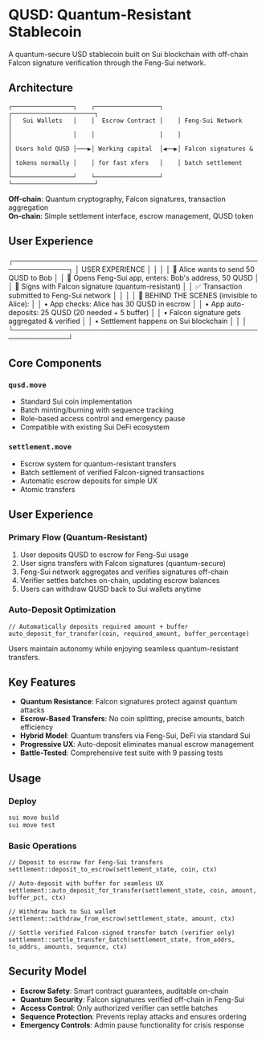 # QUSD: Quantum-Resistant Stablecoin

A quantum-secure USD stablecoin built on Sui blockchain with off-chain Falcon signature verification through the Feng-Sui network.

## Architecture

```
┌─────────────────┐    ┌──────────────────┐    ┌───────────────────────┐
│   Sui Wallets   │    │  Escrow Contract │    │ Feng-Sui Network      │
│                 │    │                  │    │                       │
│ Users hold QUSD │───▶│ Working capital  │◀──▶│ Falcon signatures &   │
│ tokens normally │    │ for fast xfers   │    │ batch settlement      │
└─────────────────┘    └──────────────────┘    └───────────────────────┘
```

**Off-chain**: Quantum cryptography, Falcon signatures, transaction aggregation  
**On-chain**: Simple settlement interface, escrow management, QUSD token

## User Experience
┌─────────────────────────────────────────────────────────────┐
│                    USER EXPERIENCE                         │
│                                                             │
│  👤 Alice wants to send 50 QUSD to Bob                    │
│  📱 Opens Feng-Sui app, enters: Bob's address, 50 QUSD    │
│  🔐 Signs with Falcon signature (quantum-resistant)        │
│  ✅ Transaction submitted to Feng-Sui network              │
│                                                             │
│  🤖 BEHIND THE SCENES (invisible to Alice):                │
│  • App checks: Alice has 30 QUSD in escrow                │
│  • App auto-deposits: 25 QUSD (20 needed + 5 buffer)      │
│  • Falcon signature gets aggregated & verified             │
│  • Settlement happens on Sui blockchain                    │
│                                                             │
└─────────────────────────────────────────────────────────────┘

## Core Components

### `qusd.move`
- Standard Sui coin implementation
- Batch minting/burning with sequence tracking
- Role-based access control and emergency pause
- Compatible with existing Sui DeFi ecosystem

### `settlement.move`
- Escrow system for quantum-resistant transfers
- Batch settlement of verified Falcon-signed transactions
- Automatic escrow deposits for simple UX
- Atomic transfers

## User Experience

### Primary Flow (Quantum-Resistant)
1. User deposits QUSD to escrow for Feng-Sui usage
2. User signs transfers with Falcon signatures (quantum-secure)
3. Feng-Sui network aggregates and verifies signatures off-chain
4. Verifier settles batches on-chain, updating escrow balances
5. Users can withdraw QUSD back to Sui wallets anytime

### Auto-Deposit Optimization
```move
// Automatically deposits required amount + buffer
auto_deposit_for_transfer(coin, required_amount, buffer_percentage)
```

Users maintain autonomy while enjoying seamless quantum-resistant transfers.

## Key Features

- **Quantum Resistance**: Falcon signatures protect against quantum attacks
- **Escrow-Based Transfers**: No coin splitting, precise amounts, batch efficiency  
- **Hybrid Model**: Quantum transfers via Feng-Sui, DeFi via standard Sui
- **Progressive UX**: Auto-deposit eliminates manual escrow management
- **Battle-Tested**: Comprehensive test suite with 9 passing tests

## Usage

### Deploy
```bash
sui move build
sui move test
```

### Basic Operations
```move
// Deposit to escrow for Feng-Sui transfers
settlement::deposit_to_escrow(settlement_state, coin, ctx)

// Auto-deposit with buffer for seamless UX  
settlement::auto_deposit_for_transfer(settlement_state, coin, amount, buffer_pct, ctx)

// Withdraw back to Sui wallet
settlement::withdraw_from_escrow(settlement_state, amount, ctx)

// Settle verified Falcon-signed transfer batch (verifier only)
settlement::settle_transfer_batch(settlement_state, from_addrs, to_addrs, amounts, sequence, ctx)
```

## Security Model

- **Escrow Safety**: Smart contract guarantees, auditable on-chain
- **Quantum Security**: Falcon signatures verified off-chain in Feng-Sui
- **Access Control**: Only authorized verifier can settle batches
- **Sequence Protection**: Prevents replay attacks and ensures ordering
- **Emergency Controls**: Admin pause functionality for crisis response
